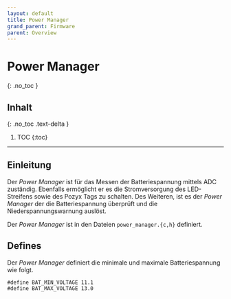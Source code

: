 ```yaml
---
layout: default
title: Power Manager
grand_parent: Firmware
parent: Overview
---
```


# Power Manager
{: .no_toc }

## Inhalt
{: .no_toc .text-delta }

1. TOC
{:toc}

---

## Einleitung

Der *Power Manager* ist für das Messen der Batteriespannung mittels ADC zuständig.
Ebenfalls ermöglicht er es die Stromversorgung des LED-Streifens sowie des Pozyx Tags zu schalten.
Des Weiteren, ist es der *Power Manager* der die Batteriespannung überprüft und die Niederspannungswarnung auslöst.

Der *Power Manager* ist in den Dateien `power_manager.{c,h}` definiert.

## Defines

Der *Power Manager* definiert die minimale und maximale Batteriespannung wie folgt.

```
#define BAT_MIN_VOLTAGE 11.1
#define BAT_MAX_VOLTAGE 13.0
```
